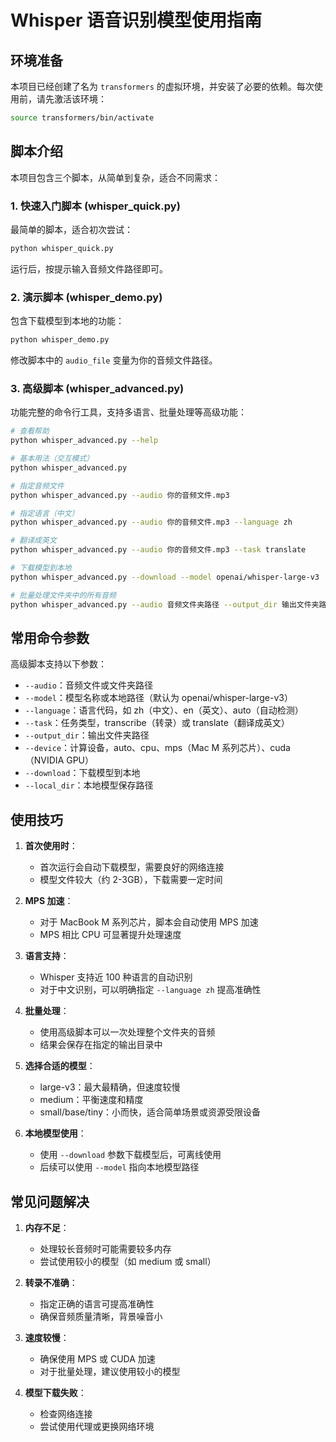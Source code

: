 # Whisper 语音识别模型使用指南

## 环境准备

本项目已经创建了名为 `transformers` 的虚拟环境，并安装了必要的依赖。每次使用前，请先激活该环境：

```bash
source transformers/bin/activate
```

## 脚本介绍

本项目包含三个脚本，从简单到复杂，适合不同需求：

### 1. 快速入门脚本 (whisper_quick.py)

最简单的脚本，适合初次尝试：

```bash
python whisper_quick.py
```

运行后，按提示输入音频文件路径即可。

### 2. 演示脚本 (whisper_demo.py)

包含下载模型到本地的功能：

```bash
python whisper_demo.py
```

修改脚本中的 `audio_file` 变量为你的音频文件路径。

### 3. 高级脚本 (whisper_advanced.py)

功能完整的命令行工具，支持多语言、批量处理等高级功能：

```bash
# 查看帮助
python whisper_advanced.py --help

# 基本用法（交互模式）
python whisper_advanced.py

# 指定音频文件
python whisper_advanced.py --audio 你的音频文件.mp3

# 指定语言（中文）
python whisper_advanced.py --audio 你的音频文件.mp3 --language zh

# 翻译成英文
python whisper_advanced.py --audio 你的音频文件.mp3 --task translate

# 下载模型到本地
python whisper_advanced.py --download --model openai/whisper-large-v3

# 批量处理文件夹中的所有音频
python whisper_advanced.py --audio 音频文件夹路径 --output_dir 输出文件夹路径
```

## 常用命令参数

高级脚本支持以下参数：

- `--audio`：音频文件或文件夹路径
- `--model`：模型名称或本地路径（默认为 openai/whisper-large-v3）
- `--language`：语言代码，如 zh（中文）、en（英文）、auto（自动检测）
- `--task`：任务类型，transcribe（转录）或 translate（翻译成英文）
- `--output_dir`：输出文件夹路径
- `--device`：计算设备，auto、cpu、mps（Mac M 系列芯片）、cuda（NVIDIA GPU）
- `--download`：下载模型到本地
- `--local_dir`：本地模型保存路径

## 使用技巧

1. **首次使用时**：
   - 首次运行会自动下载模型，需要良好的网络连接
   - 模型文件较大（约 2-3GB），下载需要一定时间

2. **MPS 加速**：
   - 对于 MacBook M 系列芯片，脚本会自动使用 MPS 加速
   - MPS 相比 CPU 可显著提升处理速度

3. **语言支持**：
   - Whisper 支持近 100 种语言的自动识别
   - 对于中文识别，可以明确指定 `--language zh` 提高准确性

4. **批量处理**：
   - 使用高级脚本可以一次处理整个文件夹的音频
   - 结果会保存在指定的输出目录中

5. **选择合适的模型**：
   - large-v3：最大最精确，但速度较慢
   - medium：平衡速度和精度
   - small/base/tiny：小而快，适合简单场景或资源受限设备

6. **本地模型使用**：
   - 使用 `--download` 参数下载模型后，可离线使用
   - 后续可以使用 `--model` 指向本地模型路径

## 常见问题解决

1. **内存不足**：
   - 处理较长音频时可能需要较多内存
   - 尝试使用较小的模型（如 medium 或 small）

2. **转录不准确**：
   - 指定正确的语言可提高准确性
   - 确保音频质量清晰，背景噪音小

3. **速度较慢**：
   - 确保使用 MPS 或 CUDA 加速
   - 对于批量处理，建议使用较小的模型

4. **模型下载失败**：
   - 检查网络连接
   - 尝试使用代理或更换网络环境 